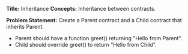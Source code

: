 **Title:** Inheritance
**Concepts:** Inheritance between contracts.

**Problem Statement:**
Create a Parent contract and a Child contract that inherits Parent.

- Parent should have a function greet() returning "Hello from Parent".
- Child should override greet() to return "Hello from Child".